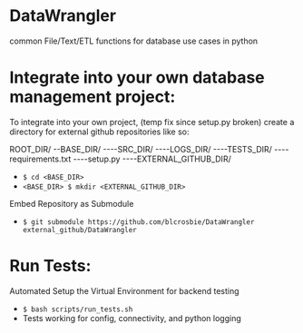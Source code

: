 # DataWrangler
common File/Text/ETL functions for database use cases in python

# Integrate into your own database management project:
  To integrate into your own project, (temp fix since setup.py broken) create a directory for external github repositories like so:
  
  ROOT_DIR/
  --BASE_DIR/
  ----SRC_DIR/
  ----LOGS_DIR/
  ----TESTS_DIR/
  ----requirements.txt
  ----setup.py
  ----EXTERNAL_GITHUB_DIR/

  - ```$ cd <BASE_DIR>```
  - ```<BASE_DIR> $ mkdir <EXTERNAL_GITHUB_DIR> ```

  Embed Repository as Submodule
  - ```$ git submodule https://github.com/blcrosbie/DataWrangler external_github/DataWrangler```

# Run Tests:
  Automated Setup the Virtual Environment for backend testing
  - ```$ bash scripts/run_tests.sh```
   - Tests working for config, connectivity, and python logging